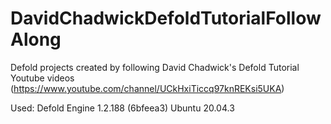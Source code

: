 # DavidChadwickDefoldTutorialFollowAlong

Defold projects created by following David Chadwick's Defold Tutorial Youtube videos (https://www.youtube.com/channel/UCkHxiTiccq97knREKsi5UKA)

Used:
    Defold Engine 1.2.188 (6bfeea3)
    Ubuntu 20.04.3

